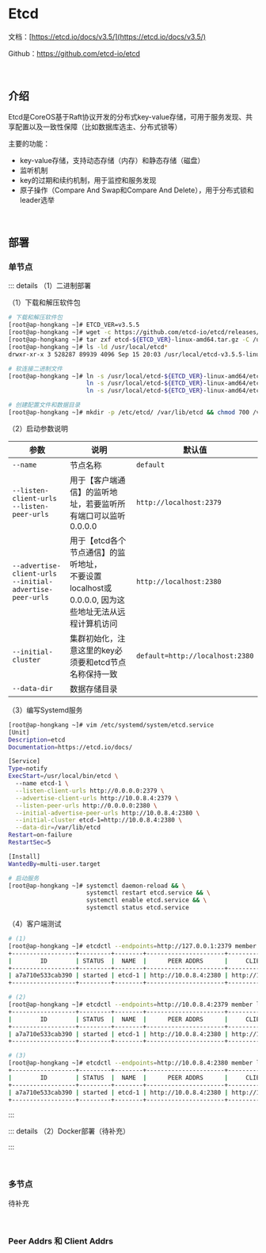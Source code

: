 # Etcd

文档：[https://etcd.io/docs/v3.5/](https://etcd.io/docs/v3.5/)

Github：https://github.com/etcd-io/etcd

<br />

## 介绍

Etcd是CoreOS基于Raft协议开发的分布式key-value存储，可用于服务发现、共享配置以及一致性保障（比如数据库选主、分布式锁等）

主要的功能：

* key-value存储，支持动态存储（内存）和静态存储（磁盘）
* 监听机制
* key的过期和续约机制，用于监控和服务发现
* 原子操作（Compare And Swap和Compare And Delete），用于分布式锁和leader选举

<br />

## 部署

### 单节点

::: details （1）二进制部署

（1）下载和解压软件包

```bash
# 下载和解压软件包
[root@ap-hongkang ~]# ETCD_VER=v3.5.5
[root@ap-hongkang ~]# wget -c https://github.com/etcd-io/etcd/releases/download/${ETCD_VER}/etcd-${ETCD_VER}-linux-amd64.tar.gz
[root@ap-hongkang ~]# tar zxf etcd-${ETCD_VER}-linux-amd64.tar.gz -C /usr/local/
[root@ap-hongkang ~]# ls -ld /usr/local/etcd*
drwxr-xr-x 3 528287 89939 4096 Sep 15 20:03 /usr/local/etcd-v3.5.5-linux-amd64

# 软连接二进制文件
[root@ap-hongkang ~]# ln -s /usr/local/etcd-${ETCD_VER}-linux-amd64/etcd    /usr/local/bin/etcd    && \
                      ln -s /usr/local/etcd-${ETCD_VER}-linux-amd64/etcdctl /usr/local/bin/etcdctl && \
                      ln -s /usr/local/etcd-${ETCD_VER}-linux-amd64/etcdutl /usr/local/bin/etcdutl

# 创建配置文件和数据目录
[root@ap-hongkang ~]# mkdir -p /etc/etcd/ /var/lib/etcd && chmod 700 /var/lib/etcd
```

（2）启动参数说明

| 参数                                                         | 说明                                                         | 默认值                          |
| ------------------------------------------------------------ | ------------------------------------------------------------ | ------------------------------- |
| `--name`                                                     | 节点名称                                                     | `default`                       |
| `--listen-client-urls`<br />`--listen-peer-urls`             | 用于【客户端通信】的监听地址，若要监听所有端口可以监听0.0.0.0 | `http://localhost:2379`         |
| `--advertise-client-urls`<br />`--initial-advertise-peer-urls` | 用于【etcd各个节点通信】的监听地址，<br />不要设置localhost或0.0.0.0, 因为这些地址无法从远程计算机访问 | `http://localhost:2380`         |
| `--initial-cluster`                                          | 集群初始化，注意这里的key必须要和etcd节点名称保持一致        | `default=http://localhost:2380` |
| `--data-dir`                                                 | 数据存储目录                                                 |                                 |

（3）编写Systemd服务

```bash
[root@ap-hongkang ~]# vim /etc/systemd/system/etcd.service
[Unit]
Description=etcd
Documentation=https://etcd.io/docs/

[Service]
Type=notify
ExecStart=/usr/local/bin/etcd \
  --name etcd-1 \
  --listen-client-urls http://0.0.0.0:2379 \
  --advertise-client-urls http://10.0.8.4:2379 \
  --listen-peer-urls http://0.0.0.0:2380 \
  --initial-advertise-peer-urls http://10.0.8.4:2380 \
  --initial-cluster etcd-1=http://10.0.8.4:2380 \
  --data-dir=/var/lib/etcd
Restart=on-failure
RestartSec=5

[Install]
WantedBy=multi-user.target

# 启动服务
[root@ap-hongkang ~]# systemctl daemon-reload && \
                      systemctl restart etcd.service && \
                      systemctl enable etcd.service && \
                      systemctl status etcd.service
```

（4）客户端测试

```bash
# (1)
[root@ap-hongkang ~]# etcdctl --endpoints=http://127.0.0.1:2379 member list --write-out=table
+------------------+---------+--------+----------------------+----------------------+------------+
|        ID        | STATUS  |  NAME  |      PEER ADDRS      |     CLIENT ADDRS     | IS LEARNER |
+------------------+---------+--------+----------------------+----------------------+------------+
| a7a710e533cab390 | started | etcd-1 | http://10.0.8.4:2380 | http://10.0.8.4:2379 |      false |
+------------------+---------+--------+----------------------+----------------------+------------+

# (2)
[root@ap-hongkang ~]# etcdctl --endpoints=http://10.0.8.4:2379 member list --write-out=table
+------------------+---------+--------+----------------------+----------------------+------------+
|        ID        | STATUS  |  NAME  |      PEER ADDRS      |     CLIENT ADDRS     | IS LEARNER |
+------------------+---------+--------+----------------------+----------------------+------------+
| a7a710e533cab390 | started | etcd-1 | http://10.0.8.4:2380 | http://10.0.8.4:2379 |      false |
+------------------+---------+--------+----------------------+----------------------+------------+

# (3)
[root@ap-hongkang ~]# etcdctl --endpoints=http://10.0.8.4:2380 member list --write-out=table
+------------------+---------+--------+----------------------+----------------------+------------+
|        ID        | STATUS  |  NAME  |      PEER ADDRS      |     CLIENT ADDRS     | IS LEARNER |
+------------------+---------+--------+----------------------+----------------------+------------+
| a7a710e533cab390 | started | etcd-1 | http://10.0.8.4:2380 | http://10.0.8.4:2379 |      false |
+------------------+---------+--------+----------------------+----------------------+------------+
```

:::

::: details （2）Docker部署（待补充）

:::

<br />

### 多节点

待补充

<br />

### Peer Addrs 和 Client Addrs





